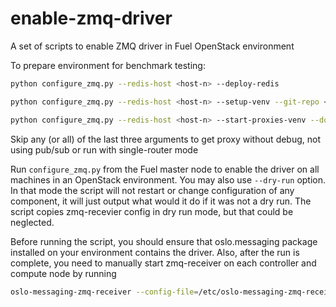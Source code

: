# enable-zmq-driver
A set of scripts to enable ZMQ driver in Fuel OpenStack environment

To prepare environment for benchmark testing:

```bash
python configure_zmq.py --redis-host <host-n> --deploy-redis
```

```bash
python configure_zmq.py --redis-host <host-n> --setup-venv --git-repo <http-repo-address> --git-branch <master>
```

```bash
python configure_zmq.py --redis-host <host-n> --start-proxies-venv --double-proxy --use-pub-sub --debug
```

Skip any (or all) of the last three arguments to get proxy without debug, not using pub/sub or run with single-router mode

Run `configure_zmq.py` from the Fuel master node to enable the driver on all
machines in an OpenStack environment. You may also use `--dry-run` option.
In that mode the script will not restart or change configuration of any
component, it will just output what would it do if it was not a dry run.
The script copies zmq-recevier config in dry run mode, but that could be 
neglected.

Before running the script, you should ensure that oslo.messaging package
installed on your environment contains the driver. Also, after the run
is complete, you need to manually start zmq-receiver on each controller and
compute node by running

```bash
oslo-messaging-zmq-receiver --config-file=/etc/oslo-messaging-zmq-receiver.conf >/var/log/oslo-messaging-zmq-receiver.log 2>&1 &
```
